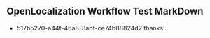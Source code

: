 ## OpenLocalization Workflow Test MarkDown
* 517b5270-a44f-46a8-8abf-ce74b88824d2 
thanks!<!--HONumber=Mar16_HO3-->

